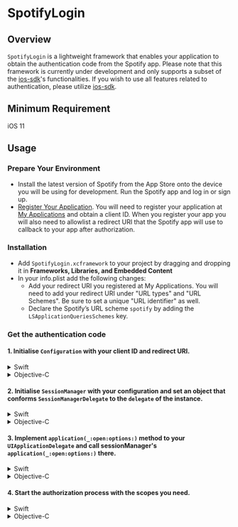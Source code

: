 # SpotifyLogin

## Overview
`SpotifyLogin` is a lightweight framework that enables your application to obtain the authentication code from the Spotify app. Please note that this framework is currently under development and only supports a subset of the [ios-sdk](https://github.com/spotify/ios-sdk)'s functionalities. If you wish to use all features related to authentication, please utilize [ios-sdk](https://github.com/spotify/ios-sdk).

## Minimum Requirement
iOS 11

## Usage
### Prepare Your Environment
- Install the latest version of Spotify from the App Store onto the device you will be using for development. Run the Spotify app and log in or sign up.
- [Register Your Application](https://developer.spotify.com/documentation/web-api/concepts/apps#register-your-app). You will need to register your application at [My Applications](https://developer.spotify.com/dashboard) and obtain a client ID. When you register your app you will also need to allowlist a redirect URI that the Spotify app will use to callback to your app after authorization.

### Installation
- Add `SpotifyLogin.xcframework` to your project by dragging and dropping it in <b>Frameworks, Libraries, and Embedded Content</b>
- In your info.plist add the following changes: 
   - Add your redirect URI you registered at My Applications. You will need to add your redirect URI under "URL types" and "URL Schemes". Be sure to set a unique "URL identifier" as well.
   - Declare the Spotify’s URL scheme `spotify` by adding the `LSApplicationQueriesSchemes` key.
   
### Get the authentication code
#### 1. Initialise `Configuration` with your client ID and redirect URI.

<details>

<summary>Swift</summary>

```swift
import SpotifyLogin

let configuration = Configuration(clientID: "your_client_id", redirectURLString: "your_redirect_uri")
```

</details>

<details>

<summary>Objective-C</summary>

```objective-c
#import <SpotifyLogin/SpotifyLogin.h>

SPTConfiguration* configuration = [[SPTConfiguration alloc] initWithClientID:@"your_client_id" redirectURLString:@"your_redirect_uri"];
```

</details>

#### 2. Initialise `SessionManager` with your configuration and set an object that conforms `SessionManagerDelegate` to the `delegate` of the instance.
   
<details>
   
<summary>Swift</summary>
   
```swift
let sessionManager = SessionManager(configuration: configuration)
sessionManager.delegate = <#delegate object#>
```

</details>
   
<details>
   
<summary>Objective-C</summary>

```objective-c
_sessionManager = [[SPTSessionManager alloc] initWithConfiguration:configuration];
_sessionManager.delegate = <#delegate object#>;
```
   
</details>
   
#### 3. Implement `application(_:open:options:)` method to your `UIApplicationDelegate` and call sessionManager's `application(_:open:options:)` there.
   
<details>

<summary>Swift</summary>
   
```swift
class AppDelegate: NSObject, UIApplicationDelegate {
    func application(_ application: UIApplication, open url: URL, options: [UIApplication.OpenURLOptionsKey : Any] = [:]) -> Bool {
        return sessionManager.openURL(url)
    }
}
```

</details>
   
<details>
   
<summary>Objective-C</summary>

```objective-c
@implementation AppDelegate
   
- (BOOL)application:(UIApplication *)app openURL:(NSURL *)url options:(NSDictionary<UIApplicationOpenURLOptionsKey,id> *)options {
    return [_sessionManager openURL:url];
}

@end
```

</details>
   
#### 4. Start the authorization process with the scopes you need.
   
<details>
   
<summary>Swift</summary>

```swift
sessionManager.startAuthorizationCodeProcess(with: [.playlistModifyPublic, .playlistModifyPrivate])
```

</details>
   
<details>
   
<summary>Objective-C</summary>

```objective-c
[_sessionManager startAuthorizationCodeProcessWith:SPTScopePlaylistModifyPublic|SPTScopePlaylistModifyPublic campaign:NULL];
```
   
</details>
   
